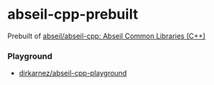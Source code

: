 abseil-cpp-prebuilt
===================
Prebuilt of [abseil/abseil-cpp: Abseil Common Libraries (C++)](https://github.com/abseil/abseil-cpp)

### Playground
- [dirkarnez/abseil-cpp-playground](https://github.com/dirkarnez/abseil-cpp-playground)
